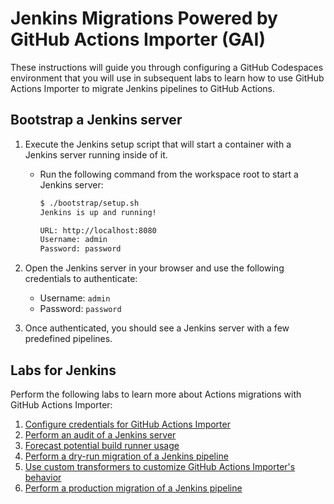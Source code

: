 # Jenkins Migrations Powered by GitHub Actions Importer (GAI)

These instructions will guide you through configuring a GitHub Codespaces
environment that you will use in subsequent labs to learn how to use GitHub
Actions Importer to migrate Jenkins pipelines to GitHub Actions.

## Bootstrap a Jenkins server

1. Execute the Jenkins setup script that will start a container with a Jenkins
   server running inside of it.

   - Run the following command from the workspace root to start a Jenkins
     server:

     ```bash
     $ ./bootstrap/setup.sh
     Jenkins is up and running!

     URL: http://localhost:8080
     Username: admin
     Password: password
     ```

2. Open the Jenkins server in your browser and use the following credentials to
   authenticate:

   - Username: `admin`
   - Password: `password`

3. Once authenticated, you should see a Jenkins server with a few predefined
   pipelines.

## Labs for Jenkins

Perform the following labs to learn more about Actions migrations with GitHub
Actions Importer:

1. [Configure credentials for GitHub Actions Importer](labs/1-configure.md)
2. [Perform an audit of a Jenkins server](labs/2-audit.md)
3. [Forecast potential build runner usage](labs/3-forecast.md)
4. [Perform a dry-run migration of a Jenkins pipeline](labs/4-dry-run.md)
5. [Use custom transformers to customize GitHub Actions Importer's behavior](labs/5-custom-transformers.md)
6. [Perform a production migration of a Jenkins pipeline](labs/6-migrate.md)
